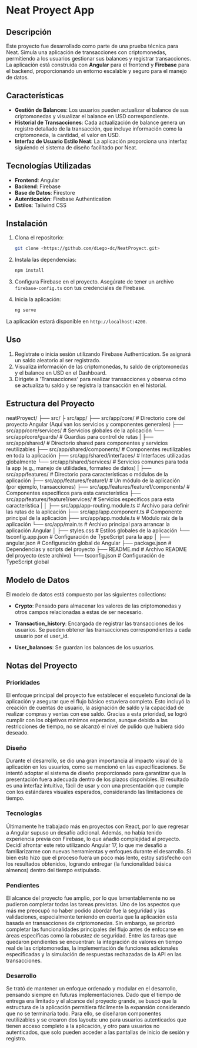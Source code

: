 # Neat Proyect App

## Descripción

Este proyecto fue desarrollado como parte de una prueba técnica para Neat. Simula una aplicación de transacciones con criptomonedas, permitiendo a los usuarios gestionar sus balances y registrar transacciones. La aplicación está construida con **Angular** para el frontend y **Firebase** para el backend, proporcionando un entorno escalable y seguro para el manejo de datos.

## Características

- **Gestión de Balances**: Los usuarios pueden actualizar el balance de sus criptomonedas y visualizar el balance en USD correspondiente.
- **Historial de Transacciones**: Cada actualización de balance genera un registro detallado de la transacción, que incluye información como la criptomoneda, la cantidad, el valor en USD.
- **Interfaz de Usuario Estilo Neat**: La aplicación proporciona una interfaz siguiendo el sistema de diseño facilitado por Neat.

## Tecnologías Utilizadas

- **Frontend**: Angular
- **Backend**: Firebase
- **Base de Datos**: Firestore
- **Autenticación**: Firebase Authentication
- **Estilos**: Tailwind CSS

## Instalación

1. Clona el repositorio:

   ```bash
   git clone <https://github.com/diego-dc/NeatProyect.git>
   ```

2. Instala las dependencias:

   ```bash
   npm install
   ```

3. Configura Firebase en el proyecto. Asegúrate de tener un archivo `firebase-config.ts` con tus credenciales de Firebase.

4. Inicia la aplicación:
   ```bash
   ng serve
   ```

La aplicación estará disponible en `http://localhost:4200`.

## Uso

1. Regístrate o inicia sesión utilizando Firebase Authentication. Se asignará un saldo aleatorio al ser registrado.
2. Visualiza información de las criptomonedas, tu saldo de criptomonedas y el balance en USD en el Dashboard.
3. Dirigete a 'Transacciones' para realizar transacciones y observa cómo se actualiza tu saldo y se registra la transacción en el historial.

## Estructura del Proyecto

neatProyect/
├── src/
├ src/app/
├── src/app/core/ # Directorio core del proyecto Angular (Aquí van los servicios y componentes generales)
├── src/app/core/services/ # Servicios globales de la aplicación
└── src/app/core/guards/ # Guardias para control de rutas
|
├── src/app/shared/ # Directorio shared para componentes y servicios reutilizables
├── src/app/shared/components/ # Componentes reutilizables en toda la aplicación
├── src/app/shared/interfaces/ # Interfaces utilizadas globalmente
└── src/app/shared/services/ # Servicios comunes para toda la app (e.g., manejo de utilidades, formateo de datos)
|
├── src/app/features/ # Directorio para características o módulos de la aplicación
├── src/app/features/feature1/ # Un módulo de la aplicación (por ejemplo, transacciones)
├── src/app/features/feature1/components/ # Componentes específicos para esta característica
├── src/app/features/feature1/services/ # Servicios específicos para esta característica
|
│
├── src/app/app-routing.module.ts # Archivo para definir las rutas de la aplicación
├── src/app/app.component.ts # Componente principal de la aplicación
├── src/app/app.module.ts # Módulo raíz de la aplicación
└── src/app/main.ts # Archivo principal para arrancar la aplicación Angular
│
├── styles.css # Estilos globales de la aplicación
└── tsconfig.app.json # Configuración de TypeScript para la app
│
├── angular.json # Configuración global de Angular
├── package.json # Dependencias y scripts del proyecto
├── README.md # Archivo README del proyecto (este archivo)
└── tsconfig.json # Configuración de TypeScript global

## Modelo de Datos

El modelo de datos está compuesto por las siguientes collections:

- **Crypto**: Pensado para almacenar los valores de las criptomonedas y otros campos relacionadas a estas de ser necesario.

- **Transaction_history**: Encargada de registrar las transacciones de los usuarios. Se pueden obtener las transacciones correspondientes a cada usuario por el user_id.

- **User_balances**: Se guardan los balances de los usuarios.

## Notas del Proyecto

### **Prioridades**

El enfoque principal del proyecto fue establecer el esqueleto funcional de la aplicación y asegurar que el flujo básico estuviera completo. Esto incluyó la creación de cuentas de usuario, la asignación de saldo y la capacidad de realizar compras y ventas con ese saldo. Gracias a esta prioridad, se logró cumplir con los objetivos mínimos esperados, aunque debido a las restricciones de tiempo, no se alcanzó el nivel de pulido que hubiera sido deseado.

### **Diseño**

Durante el desarrollo, se dio una gran importancia al impacto visual de la aplicación en los usuarios, como se mencionó en las especificaciones. Se intentó adoptar el sistema de diseño proporcionado para garantizar que la presentación fuera adecuada dentro de los plazos disponibles. El resultado es una interfaz intuitiva, fácil de usar y con una presentación que cumple con los estándares visuales esperados, considerando las limitaciones de tiempo.

### **Tecnologías**

Últimamente he trabajado más en proyectos con React, por lo que regresar a Angular supuso un desafío adicional. Además, no había tenido experiencia previa con Firebase, lo que añadió complejidad al proyecto. Decidí afrontar este reto utilizando Angular 17, lo que me desafió a familiarizarme con nuevas herramientas y enfoques durante el desarrollo. Si bien esto hizo que el proceso fuera un poco más lento, estoy satisfecho con los resultados obtenidos, logrando entregar (la funcionalidad básica almenos) dentro del tiempo estipulado.

### **Pendientes**

El alcance del proyecto fue amplio, por lo que lamentablemente no se pudieron completar todas las tareas previstas. Uno de los aspectos que más me preocupó no haber podido abordar fue la seguridad y las validaciones, especialmente teniendo en cuenta que la aplicación esta basada en transacciones de criptomonedas. Sin embargo, se priorizó completar las funcionalidades principales del flujo antes de enfocarse en áreas específicas como la robustez de seguridad. Entre las tareas que quedaron pendientes se encuentran: la integración de valores en tiempo real de las criptomonedas, la implementación de funciones adicionales especificadas y la simulación de respuestas rechazadas de la API en las transacciones.

### **Desarrollo**

Se trató de mantener un enfoque ordenado y modular en el desarrollo, pensando siempre en futuras implementaciones. Dado que el tiempo de entrega era limitado y el alcance del proyecto grande, se buscó que la estructura de la aplicación permitiera fácilmente la expansión considerando que no se terminaría todo. Para ello, se diseñaron componentes reutilizables y se crearon dos layouts: uno para usuarios autenticados que tienen acceso completo a la aplicación, y otro para usuarios no autenticados, que solo pueden acceder a las pantallas de inicio de sesión y registro.
